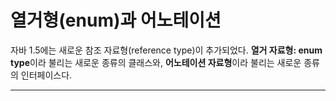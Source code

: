 # 열거형(enum)과 어노테이션
자바 1.5에는 새로운 참조 자료형(reference type)이 추가되었다. **열거 자료형: enum type**이라 불리는 새로운 종류의 클래스와, **어노테이션 자료형**이라 불리는 새로운 종류의 인터페이스다.
<hr/>

